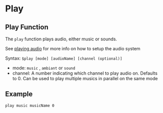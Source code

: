 # Play

## Play Function

The `play` function plays audio, either music or sounds.

See [playing audio](../../features/audio.md) for more info on how to setup the audio system

Syntax: `$play [mode] [audioName] [channel (optional)]`

* mode: `music` , `ambiant` or  `sound`
* channel: A number indicating which channel to play audio on. Defaults to 0. Can be used to play multiple musics in parallel on the same mode

## Example

```
play music musicName 0
```
